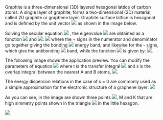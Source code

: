 Graphite is a three-dimensional (3D) layered hexagonal lattice of carbon atoms. A single layer of graphite, forms a two-dimensional (2D) material, called 2D graphite or graphene layer. Graphite surface lattice is hexagonal and is defined by the unit vector 
<img src="https://render.githubusercontent.com/render/math?math=\vec{a}=\left(\frac{\sqrt{3}}{2}a,\frac{a}{2}\right)"/> 
as shown in the image below. 

Solving the secular equation 
<img src="https://render.githubusercontent.com/render/math?math=\det(\mathcal{H}-E\mathcal{S})=0"/>
, the eigenvalue 
<img src="https://render.githubusercontent.com/render/math?math=E(\vec{k})"/> 
are obtained as a function 
<img src="https://render.githubusercontent.com/render/math?math=\omega(\vec{k}), k_x"/> 
and 
<img src="https://render.githubusercontent.com/render/math?math=k_y"/>:
<img src="https://render.githubusercontent.com/render/math?math=E_{g2D}(\vec{k})=\frac{\epsilon_{2p}\pm t\omega(\vec{k})}{1 \pm s\omega(\vec{k})}"/>
where the + signs in the numerator and denominator go together giving the bonding <img src="https://render.githubusercontent.com/render/math?math=\pi"/> energy band, and likewise for the - signs, which give the antibonding 
<img src="https://render.githubusercontent.com/render/math?math=\pi^*"/>
band, while the function 
<img src="https://render.githubusercontent.com/render/math?math=\omega(\vec{k})"/>
is given by:
<img src="https://render.githubusercontent.com/render/math?math=\omega(\vec{k})=\sqrt{|f(\vec{k}|^2}=\sqrt{1%2B4\cos{\frac{\sqrt{3}k_xa}{2}}%2B\cos{\frac{k_ya}{2}}%2B4\cos^2{\frac{k_ya}{2}}}"/>.

The following image shows the application preview. You can modify the parameters of equation 
<img src="https://render.githubusercontent.com/render/math?math=E_{g2D}(\vec{k})=\frac{\epsilon_{2p}\pm t\omega(\vec{k})}{1 \pm s\omega(\vec{k})}"/>
where t is the transfer integral 
<img src="https://render.githubusercontent.com/render/math?math=t=\langle\varphi_A(r-R)|\mathcal{H}|\varphi_B(r%2BR\pm a/2\rangle"/>
and s is the overlap integral between the nearest A and B atoms, 
<img src="https://render.githubusercontent.com/render/math?math=s=\langle\varphi_A(r-R)|\varphi_B(r-R\pm a/2\rangle"/>.

The energy dispersion relations in the case of s = 0 are commonly used as a simple approximation for the electronic structure of a graphene layer:
<img src="https://render.githubusercontent.com/render/math?math=E_{g2D}(k_x,k_y)=\pm t{\sqrt{1%2B4\cos{\frac{\sqrt{3}k_xa}{2}}%2B\cos{\frac{k_ya}{2}}%2B4\cos^2{\frac{k_ya}{2}}}}"/>

As you can see, in the image are shown three points <img src="https://render.githubusercontent.com/render/math?math=\Gamma"/>, M and K that are high simmetry points shown in the triangle <img src="https://render.githubusercontent.com/render/math?math=\Gamma M K"/> in the little hexagon.

![](https://github.com/MatteoOrlandini/Graphite2D_Energy_Dispersion_Relation/blob/master/app_image.png)

